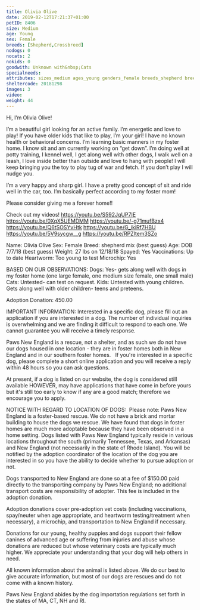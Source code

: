 ```yaml
---
title: Olivia Olive
date: 2019-02-12T17:21:37+01:00
petID: 8406
size: Medium
age: Young
sex: Female
breeds: [Shepherd,Crossbreed]
nodogs: 0
nocats: 2
nokids: 0
goodwith: Unknown with&nbsp;Cats
specialneeds: 
attributes: sizes_medium ages_young genders_female breeds_shepherd breeds_crossbreed 
sheltercode: 20181298
images: 3
video: 
weight: 44
---
```


Hi, I&#8217;m Olivia Olive! 

I&#8217;m a beautiful girl looking for an active family. I&#8217;m energetic and love to play!  If you have older kids that like to play, I&#8217;m your girl! I have no known health or behavioral concerns. I&#8217;m learning basic manners in my foster home. I know sit and am currently working on &#8220;get down&#8221;. I&#8217;m doing well at potty training, I kennel well, I get along well with other dogs, I walk well on a leash, I love inside better than outside and love to hang with people! I will keep bringing you the toy to play tug of war and fetch. If you don&#8217;t play I will nudge you. 

I&#8217;m  a very happy and sharp girl. I have a pretty good concept of sit and ride well in the car, too. I&#8217;m basically perfect according to my foster mom! 

Please consider giving me a forever home!! 

Check out my videos! 
https://youtu.be/S592JqUP7IE
https://youtu.be/0XqX5UEMDMM
https://youtu.be/-g71mufBzx4
https://youtu.be/Q6tSOSYvHtk
https://youtu.be/G_ikiRf7HBU
https://youtu.be/5V9sycgw__g
https://youtu.be/RPZltem3SZo

 
Name: Olivia Olive
Sex: Female
Breed: shepherd mix (best guess)
Age: DOB 7/7/18 (best guess)
Weight: 27 lbs on 12/18/18
Spayed: Yes
Vaccinations: Up to date
Heartworm: Too young to test
Microchip: Yes

BASED ON OUR OBSERVATIONS:
Dogs: Yes- gets along well with dogs in my foster home (one large female, one medium size female, one small male)
Cats: Untested- can test on request. 
Kids: Untested with young children. Gets along well with older children- teens and preteens. 


Adoption Donation: 450.00



IMPORTANT INFORMATION:
Interested in a specific dog, please fill out an application if you are interested in a dog. The number of individual inquiries is overwhelming and we are finding it difficult to respond to each one. We cannot guarantee you will receive a timely response.

Paws New England is a rescue, not a shelter, and as such we do not have our dogs housed in one location - they are in foster homes both in New England and in our southern foster homes. &#160; If you're interested in a specific dog, please complete a short online application and you will receive a reply within 48 hours so you can ask questions.

At present, if a dog is listed on our website, the dog is considered still available HOWEVER, may have applications that have come in before yours but it's still too early to know if any are a good match; therefore we encourage you to apply.


NOTICE WITH REGARD TO LOCATION OF DOGS: &#160;Please note: Paws New England is a foster-based rescue. We do not have a brick and mortar building to house the dogs we rescue. We have found that dogs in foster homes are much more adoptable because they have been observed in a home setting. Dogs listed with Paws New England typically reside in various locations throughout the south (primarily Tennessee, Texas, and Arkansas) and New England (not necessarily in the state of Rhode Island). You will be notified by the adoption coordinator of the location of the dog you are interested in so you have the ability to decide whether to pursue adoption or not.

Dogs transported to New England are done so at a fee of $150.00 paid directly to the transporting company by Paws New England; no additional transport costs are responsibility of adopter. This fee is included in the adoption donation.

Adoption donations cover pre-adoption vet costs (including vaccinations, spay/neuter when age appropriate, and heartworm testing/treatment when necessary), a microchip, and transportation to New England if necessary.

Donations for our young, healthy puppies and dogs support their fellow canines of advanced age or suffering from injuries and abuse whose donations are reduced but whose veterinary costs are typically much higher. We appreciate your understanding that your dog will help others in need.

All known information about the animal is listed above. We do our best to give accurate information, but most of our dogs are rescues and do not come with a known history.

Paws New England abides by the dog importation regulations set forth in the states of MA, CT, NH and RI.